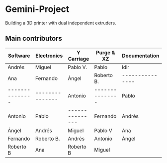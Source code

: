 # Gemini-Project
Building a 3D printer with dual independent extruders.

## Main contributors

| Software	| Electronics	| Y Carriage	| Purge & XZ	| Documentation	|
|---------------|---------------|---------------|---------------|---------------|
| Andrés	| Miguel	| Pablo V.	| Pablo		| Idir		|
| Ana		| Fernando	| Ángel		| Roberto B.	|---------------|
|---------------|---------------| Antonio	|---------------| Pablo		|
| Antonio	| Pablo		|---------------| Fernando	| Andrés	|
| Ángel		| Andrés	| Miguel	| Pablo V	| Ana		|
| Fernando	| Roberto B.	| Andrés	| Antonio	| Ángel		|
| Roberto B	| Ana		| Roberto B	| Miguel	|		|
